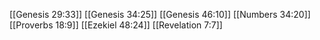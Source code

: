[[Genesis 29:33]]
[[Genesis 34:25]]
[[Genesis 46:10]]
[[Numbers 34:20]]
[[Proverbs 18:9]]
[[Ezekiel 48:24]]
[[Revelation 7:7]]
